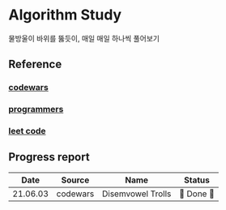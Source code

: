 # Algorithm Study

물방울이 바위를 뚫듯이, 매일 매일 하나씩 풀어보기

## Reference

### [codewars](https://www.codewars.com/dashboard)

### [programmers](https://programmers.co.kr/)

### [leet code](https://leetcode.com/)

## Progress report

|   Date   | Source   | Name              | Status     |
| :------: | -------- | ----------------- | ---------- |
| 21.06.03 | codewars | Disemvowel Trolls | 🎉 Done 🎉 |
